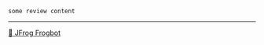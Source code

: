 

[comment]: <> (FrogbotReviewComment)


```
some review content
```

---
[🐸 JFrog Frogbot](https://jfrog.com/help/r/jfrog-security-user-guide/developers/frogbot)